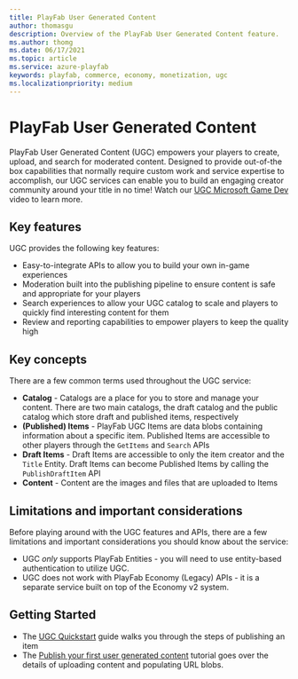```yaml
---
title: PlayFab User Generated Content
author: thomasgu
description: Overview of the PlayFab User Generated Content feature.
ms.author: thomg
ms.date: 06/17/2021
ms.topic: article
ms.service: azure-playfab
keywords: playfab, commerce, economy, monetization, ugc
ms.localizationpriority: medium
---
```


# PlayFab User Generated Content

PlayFab User Generated Content (UGC) empowers your players to create, upload, and search for moderated content. Designed to provide out-of-the box capabilities that normally require custom work and service expertise to accomplish, our UGC services can enable you to build an engaging creator community around your title in no time! Watch our [UGC Microsoft Game Dev](https://www.youtube.com/watch?v=Fv0bYvjuNwk) video to learn more.

## Key features

UGC provides the following key features:

* Easy-to-integrate APIs to allow you to build your own in-game experiences
* Moderation built into the publishing pipeline to ensure content is safe and appropriate for your players
* Search experiences to allow your UGC catalog to scale and players to quickly find interesting content for them
* Review and reporting capabilities to empower players to keep the quality high

## Key concepts

There are a few common terms used throughout the UGC service:

* **Catalog** - Catalogs are a place for you to store and manage your content. There are two main catalogs, the draft catalog and the public catalog which store draft and published items, respectively
* **(Published) Items** - PlayFab UGC Items are data blobs containing information about a specific item. Published Items are accessible to other players through the `GetItems` and `Search` APIs
* **Draft Items** - Draft Items are accessible to only the item creator and the `Title` Entity. Draft Items can become Published Items by calling the `PublishDraftItem` API
* **Content** - Content are the images and files that are uploaded to Items

## Limitations and important considerations

Before playing around with the UGC features and APIs, there are a few limitations and important considerations you should know about the service:

* UGC *only* supports PlayFab Entities - you will need to use entity-based authentication to utilize UGC.
* UGC does not work with PlayFab Economy (Legacy) APIs - it is a separate service built on top of the Economy v2 system.

## Getting Started

* The [UGC Quickstart](quickstart.md) guide walks you through the steps of publishing an item
* The [Publish your first user generated content](../tutorials/publish-ugc.md) tutorial goes over the details of uploading content and populating URL blobs.
